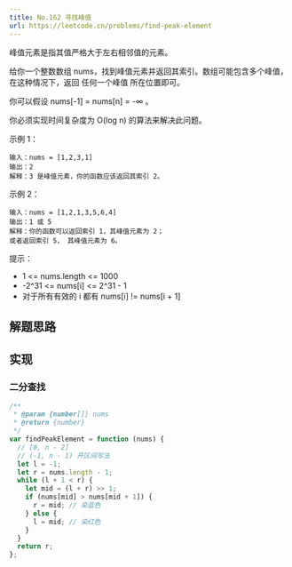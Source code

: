 ```yaml
---
title: No.162 寻找峰值
url: https://leetcode.cn/problems/find-peak-element
---
```


峰值元素是指其值严格大于左右相邻值的元素。

给你一个整数数组 nums，找到峰值元素并返回其索引。数组可能包含多个峰值，在这种情况下，返回 任何一个峰值 所在位置即可。

你可以假设 nums\[-1\] = nums\[n\] = -∞ 。

你必须实现时间复杂度为 O(log n) 的算法来解决此问题。

示例 1：

```text
输入：nums = [1,2,3,1]
输出：2
解释：3 是峰值元素，你的函数应该返回其索引 2。
```

示例 2：

```text
输入：nums = [1,2,1,3,5,6,4]
输出：1 或 5
解释：你的函数可以返回索引 1，其峰值元素为 2；
或者返回索引 5， 其峰值元素为 6。
```

提示：

- 1 <= nums.length <= 1000
- -2^31 <= nums\[i\] <= 2^31 - 1
- 对于所有有效的 i 都有 nums\[i\] != nums\[i + 1\]

## 解题思路

## 实现

### 二分查找

```js
/**
 * @param {number[]} nums
 * @return {number}
 */
var findPeakElement = function (nums) {
  // [0, n - 2]
  // (-1, n - 1) 开区间写法
  let l = -1;
  let r = nums.length - 1;
  while (l + 1 < r) {
    let mid = (l + r) >> 1;
    if (nums[mid] > nums[mid + 1]) {
      r = mid; // 染蓝色
    } else {
      l = mid; // 染红色
    }
  }
  return r;
};
```
